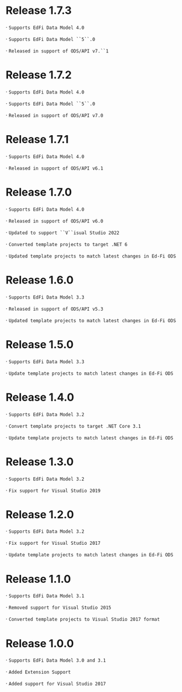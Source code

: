 # Release 1.7.3

· `Supports EdFi Data Model 4.0`

· `Supports EdFi Data Model ``5``.0`

· `Released in support of ODS/API v7.``1`

# Release 1.7.2

· `Supports EdFi Data Model 4.0`

· `Supports EdFi Data Model ``5``.0`

· `Released in support of ODS/API v7.0`

# Release 1.7.1

· `Supports EdFi Data Model 4.0`

· `Released in support of ODS/API v6.1`

# Release 1.7.0

· `Supports EdFi Data Model 4.0`

· `Released in support of ODS/API v6.0`

· `Updated to support ``V``isual Studio 2022`

· `Converted template projects to target .NET 6`

· `Updated template projects to match latest changes in Ed-Fi ODS`

# Release 1.6.0

· `Supports EdFi Data Model 3.3`

· `Released in support of ODS/API v5.3`

· `Updated template projects to match latest changes in Ed-Fi ODS`

# Release 1.5.0

· `Supports EdFi Data Model 3.3`

· `Update template projects to match latest changes in Ed-Fi ODS`

# Release 1.4.0

· `Supports EdFi Data Model 3.2`

· `Convert template projects to target .NET Core 3.1`

· `Update template projects to match latest changes in Ed-Fi ODS`

# Release 1.3.0

· `Supports EdFi Data Model 3.2`

· `Fix support for Visual Studio 2019`

# Release 1.2.0

· `Supports EdFi Data Model 3.2`

· `Fix support for Visual Studio 2017`

· `Update template projects to match latest changes in Ed-Fi ODS`

# Release 1.1.0

· `Supports EdFi Data Model 3.1`

· `Removed support for Visual Studio 2015`

· `Converted template projects to Visual Studio 2017 format`

# Release 1.0.0

· `Supports EdFi Data Model 3.0 and 3.1`

· `Added Extension Support`

· `Added support for Visual Studio 2017`
